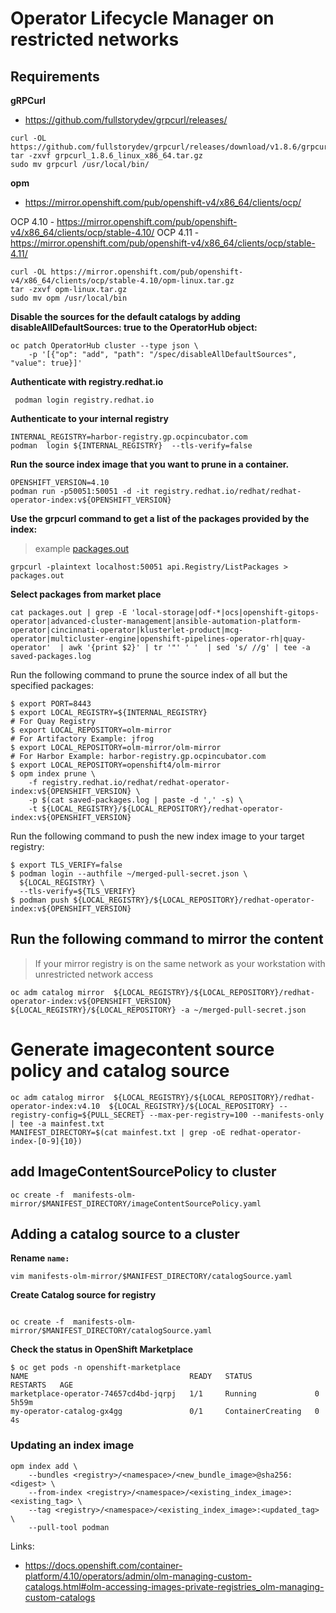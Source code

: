 # Operator Lifecycle Manager on restricted networks


## Requirements 

**gRPCurl**
* https://github.com/fullstorydev/grpcurl/releases/
```
curl -OL https://github.com/fullstorydev/grpcurl/releases/download/v1.8.6/grpcurl_1.8.6_linux_x86_64.tar.gz
tar -zxvf grpcurl_1.8.6_linux_x86_64.tar.gz
sudo mv grpcurl /usr/local/bin/
```


**opm**
* https://mirror.openshift.com/pub/openshift-v4/x86_64/clients/ocp/

OCP 4.10 - https://mirror.openshift.com/pub/openshift-v4/x86_64/clients/ocp/stable-4.10/
OCP 4.11 - https://mirror.openshift.com/pub/openshift-v4/x86_64/clients/ocp/stable-4.11/
```
curl -OL https://mirror.openshift.com/pub/openshift-v4/x86_64/clients/ocp/stable-4.10/opm-linux.tar.gz
tar -zxvf opm-linux.tar.gz
sudo mv opm /usr/local/bin 
```

**Disable the sources for the default catalogs by adding disableAllDefaultSources: true to the OperatorHub object:**

```
oc patch OperatorHub cluster --type json \
    -p '[{"op": "add", "path": "/spec/disableAllDefaultSources", "value": true}]'
```

**Authenticate with registry.redhat.io**
```
 podman login registry.redhat.io
```
**Authenticate to your internal registry**
```
INTERNAL_REGISTRY=harbor-registry.gp.ocpincubator.com
podman  login ${INTERNAL_REGISTRY}  --tls-verify=false
```
**Run the source index image that you want to prune in a container.**
```
OPENSHIFT_VERSION=4.10
podman run -p50051:50051 -d -it registry.redhat.io/redhat/redhat-operator-index:v${OPENSHIFT_VERSION}
```

**Use the grpcurl command to get a list of the packages provided by the index:**
> example [packages.out](packages-4.10.x.out)
```
grpcurl -plaintext localhost:50051 api.Registry/ListPackages > packages.out
```

**Select packages from market place**
```
cat packages.out | grep -E 'local-storage|odf-*|ocs|openshift-gitops-operator|advanced-cluster-management|ansible-automation-platform-operator|cincinnati-operator|klusterlet-product|mcg-operator|multicluster-engine|openshift-pipelines-operator-rh|quay-operator'  | awk '{print $2}' | tr '"' ' '  | sed 's/ //g' | tee -a saved-packages.log
```


Run the following command to prune the source index of all but the specified packages:
```
$ export PORT=8443
$ export LOCAL_REGISTRY=${INTERNAL_REGISTRY}
# For Quay Registry 
$ export LOCAL_REPOSITORY=olm-mirror
# For Artifactory Example: jfrog
$ export LOCAL_REPOSITORY=olm-mirror/olm-mirror
# For Harbor Example: harbor-registry.gp.ocpincubator.com
$ export LOCAL_REPOSITORY=openshift4/olm-mirror
$ opm index prune \
    -f registry.redhat.io/redhat/redhat-operator-index:v${OPENSHIFT_VERSION} \
    -p $(cat saved-packages.log | paste -d ',' -s) \
    -t ${LOCAL_REGISTRY}/${LOCAL_REPOSITORY}/redhat-operator-index:v${OPENSHIFT_VERSION}
```

Run the following command to push the new index image to your target registry:
```
$ export TLS_VERIFY=false
$ podman login --authfile ~/merged-pull-secret.json \
  ${LOCAL_REGISTRY} \
  --tls-verify=${TLS_VERIFY} 
$ podman push ${LOCAL_REGISTRY}/${LOCAL_REPOSITORY}/redhat-operator-index:v${OPENSHIFT_VERSION}
```
## Run the following command to mirror the content
>  If your mirror registry is on the same network as your workstation with unrestricted network access 
```
oc adm catalog mirror  ${LOCAL_REGISTRY}/${LOCAL_REPOSITORY}/redhat-operator-index:v${OPENSHIFT_VERSION}  ${LOCAL_REGISTRY}/${LOCAL_REPOSITORY} -a ~/merged-pull-secret.json
```
# Generate imagecontent source policy and catalog source
```
oc adm catalog mirror  ${LOCAL_REGISTRY}/${LOCAL_REPOSITORY}/redhat-operator-index:v4.10  ${LOCAL_REGISTRY}/${LOCAL_REPOSITORY} --registry-config=${PULL_SECRET} --max-per-registry=100 --manifests-only  | tee -a mainfest.txt
MANIFEST_DIRECTORY=$(cat mainfest.txt | grep -oE redhat-operator-index-[0-9]{10})
```
## add ImageContentSourcePolicy to cluster
```
oc create -f  manifests-olm-mirror/$MANIFEST_DIRECTORY/imageContentSourcePolicy.yaml 
```

## Adding a catalog source to a cluster
**Rename `name:`**
```
vim manifests-olm-mirror/$MANIFEST_DIRECTORY/catalogSource.yaml
```

**Create Catalog source for registry**
```

oc create -f  manifests-olm-mirror/$MANIFEST_DIRECTORY/catalogSource.yaml
```
                             

**Check the status in OpenShift Marketplace**
```
$ oc get pods -n openshift-marketplace
NAME                                    READY   STATUS              RESTARTS   AGE
marketplace-operator-74657cd4bd-jqrpj   1/1     Running             0          5h59m
my-operator-catalog-gx4gg               0/1     ContainerCreating   0          4s
```
### Updating an index image
```
opm index add \
    --bundles <registry>/<namespace>/<new_bundle_image>@sha256:<digest> \
    --from-index <registry>/<namespace>/<existing_index_image>:<existing_tag> \
    --tag <registry>/<namespace>/<existing_index_image>:<updated_tag> \
    --pull-tool podman 
```
Links: 
* https://docs.openshift.com/container-platform/4.10/operators/admin/olm-managing-custom-catalogs.html#olm-accessing-images-private-registries_olm-managing-custom-catalogs
